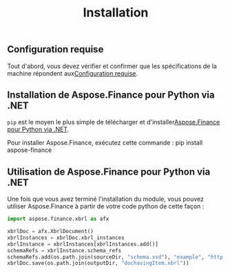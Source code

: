 ﻿---
title: Installation
type: docs
weight: 60
url: /fr/python-net/installation/
description: En savoir plus sur l'installation de la bibliothèque Python Finance API à l'aide de NuGet et de l'interface graphique ou de la console du gestionnaire de packages.
---
## **Configuration requise**

 Tout d'abord, vous devez vérifier et confirmer que les spécifications de la machine répondent aux[Configuration requise](/finance/fr/python-net/system-requirements/).

## **Installation de Aspose.Finance pour Python via .NET**
 `pip` est le moyen le plus simple de télécharger et d'installer[Aspose.Finance pour Python via .NET](https://pypi.org/project/aspose-finance/).

Pour installer Aspose.Finance, exécutez cette commande : pip install aspose-finance

## **Utilisation de Aspose.Finance pour Python via .NET**

Une fois que vous avez terminé l'installation du module, vous pouvez utiliser Aspose.Finance à partir de votre code python de cette façon :

```py
import aspose.finance.xbrl as afx

xbrlDoc = afx.XbrlDocument()
xbrlInstances = xbrlDoc.xbrl_instances
xbrlInstance = xbrlInstances[xbrlInstances.add()]
schemaRefs = xbrlInstance.schema_refs
schemaRefs.add(os.path.join(sourceDir, "schema.xsd"), "example", "http://example.com/xbrl/taxonomy")
xbrlDoc.save(os.path.join(outputDir, "dochavingItem.xbrl"))
```
